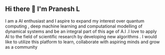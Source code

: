 ## Hi there 👋 I'm Pranesh L 

I am a AI enthusiast and I aspire to expand my interest over quantum computing , deep machine learning and computational modelling of dynamical systems and be an integral part of this age of A.I .I love to apply AI to the field of scientific research by developing new algorithms . I would like to utilize this platform to learn, collaborate with aspiring minds and grow as a community

<!--
**lpranesh/lpranesh** is a ✨ _special_ ✨ repository because its `README.md` (this file) appears on your GitHub profile.

Here are some ideas to get you started:

- 🔭 I’m currently working on ...
- 🌱 I’m currently learning ...
- 👯 I’m looking to collaborate on ...
- 🤔 I’m looking for help with ...
- 💬 Ask me about ...
- 📫 How to reach me: ...
- 😄 Pronouns: ...
- ⚡ Fun fact: ...
-->
